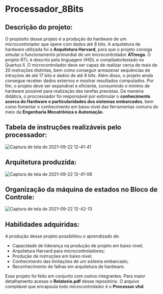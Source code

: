 # Processador_8Bits

## Descrição do projeto:

O propósito desse projeto é a produção do hardware de um microcontrolador que opere com dados até 8 bits. A arquitetura de hardware utilizada foi a **Arquitetura Harvard**, para que o projeto consiga simular o funcionamento primordial de um microcontrolador **ATmega**. O projeto RTL é descrito pela linguagem VHDL e compilado/testado no Quartus II. O microcontrolador deve ser capaz de realizar cerca de mais de 20 instruções distintas, bem como conseguir armazenar sequências de intruções de até 17 bits e dados de até 8 bits. Além disso, o projeto ainda consegue receber dados externos e mostrar resultados computados. Por fim, o projeto deve ser expandível e eficiente, consumindo o mínimo de hardware possível para realização das tarefas previstas. De maneira didática, o proccessador foi responsável por estimular o **conhecimento acerca do Hardware e particularidades dos sistemas embarcados**, bem como fomentar o conhecimento em baixo nível das ferramentas comuns do meio da **Engenharia Mecatrônica e Automação**.

## Tabela de instruções realizáveis pelo processador:

![Captura de tela de 2021-09-22 12-41-41](https://user-images.githubusercontent.com/48588172/134376829-33a385d8-141c-4974-b772-cc376bab4ff3.png)

## Arquitetura produzida:

![Captura de tela de 2021-09-22 12-41-08](https://user-images.githubusercontent.com/48588172/134376947-4600fd6c-4b0e-4422-88ad-8e7f74c1b5f1.png)


## Organização da máquina de estados no Bloco de Controle:

![Captura de tela de 2021-09-22 12-42-13](https://user-images.githubusercontent.com/48588172/134377026-d4b8ad50-27a0-49ef-b6c0-38ab99ff496b.png)


## Habilidades adquiridas:

A produção desse projeto possibilitou o aprendizado de:
* Capacidade de liderança na produção de projeto em baixo nível;
* Arquitetura Harvard para microcontroladores; 
* Produção de instruções em baixo nível;
* Conhecimento das limitações de um sistema embarcado;
* Reconhecimento de falhas em arquitetura de hardware.

Esse projeto foi feito em conjunto com outros integrantes. Para maior detalhamento acesse o **Relatorio.pdf** desse repositório. O arquivo compilável que encapsula todo microcontrolador é o **Processor.vhd**.
